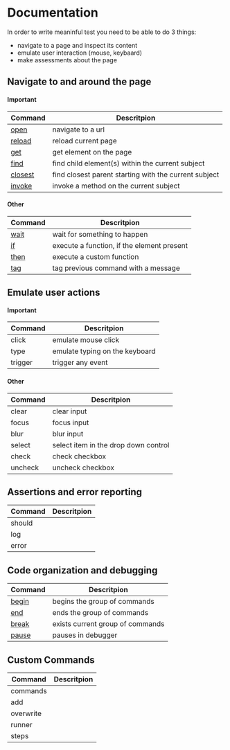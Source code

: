 # Documentation

In order to write meaninful test you need to be able to do 3 things:
- navigate to a page and inspect its content
- emulate user interaction (mouse, keybaard)
- make assessments about the page

## Navigate to and around the page

#### Important

| Command | Descritpion |
| ------- | ----------- |
| [open](open.md#open)          | navigate to a url |
| [reload](reload.md#reload)    | reload current page |
| [get](get.md#get)             | get element on the page |
| [find](find.md#find)          | find child element(s) within the current subject |
| [closest](closest.md#closest) | find closest parent starting with the current subject |
| [invoke](invoke.md#invoke)    | invoke a method on the current subject |

#### Other

| Command | Descritpion |
| ------- | ----------- |
| [wait](wait.md#wait)          | wait for something to happen |
| [if](if/if.md#if)             | execute a function, if the element present |
| [then](then.md#then)          | execute a custom function |
| [tag](tag.md#tag)             | tag previous command with a message |

## Emulate user actions

#### Important

| Command | Descritpion |
| ------- | ----------- |
| click     | emulate mouse click |
| type      | emulate typing on the keyboard |
| trigger   | trigger any event |

#### Other

| Command | Descritpion |
| ------- | ----------- |
| clear     | clear input |
| focus     | focus input |
| blur      | blur input |
| select    | select item in the drop down control |
| check     | check checkbox |
| uncheck   | uncheck checkbox |

## Assertions and error reporting

| Command | Descritpion |
| ------- | ----------- |
| should  |   |
| log     |   |
| error   |   |

## Code organization and debugging

| Command | Descritpion |
| ------- | ----------- |
| [begin](begin.md#begin)   | begins the group of commands |
| [end](end.md#end)         | ends the group of commands |
| [break](berak.md#berak)   | exists current group of commands |
| [pause](pause.md#pause)   | pauses in debugger |

## Custom Commands

| Command | Descritpion |
| ------- | ----------- |
| commands  |   |
| add       |   |
| overwrite |   |
| runner    |   |
| steps     |   |